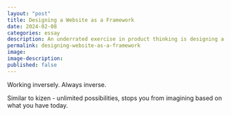 ```yaml
---
layout: "post"
title: Designing a Website as a Framework
date: 2024-02-08
categories: essay
description: An underrated exercise in product thinking is designing a website.
permalink: designing-website-as-a-framework
image:
image-description:
published: false
---
```


Working inversely. Always inverse.

Similar to kizen - unlimited possibilities, stops you from imagining based on what you have today.